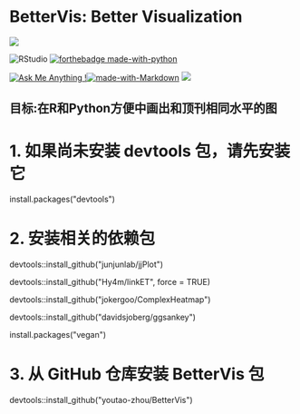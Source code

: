 
# BetterVis: Better Visualization

![](https://github.com/youtao-zhou/BetterVis_Example/blob/main/BetterVis/logo.jpg)

![RStudio](https://img.shields.io/badge/RStudio-4285F4?style=for-the-badge&logo=rstudio&logoColor=white)  [![forthebadge made-with-python](http://ForTheBadge.com/images/badges/made-with-python.svg)](https://www.python.org/)


[![Ask Me Anything !](https://img.shields.io/badge/Ask%20me-anything-1abc9c.svg)](https://GitHub.com/Naereen/ama)[![made-with-Markdown](https://img.shields.io/badge/Made%20with-Markdown-1f425f.svg)](http://commonmark.org)
![](https://komarev.com/ghpvc/?username=youtao-zhou&color=blue)
## 目标:在R和Python方便中画出和顶刊相同水平的图


# 1. 如果尚未安装 devtools 包，请先安装它
install.packages("devtools")

# 2. 安装相关的依赖包
devtools::install_github("junjunlab/jjPlot")

devtools::install_github("Hy4m/linkET", force = TRUE)

devtools::install_github("jokergoo/ComplexHeatmap")

devtools::install_github("davidsjoberg/ggsankey")

install.packages("vegan")

# 3. 从 GitHub 仓库安装 BetterVis 包
devtools::install_github("youtao-zhou/BetterVis")



